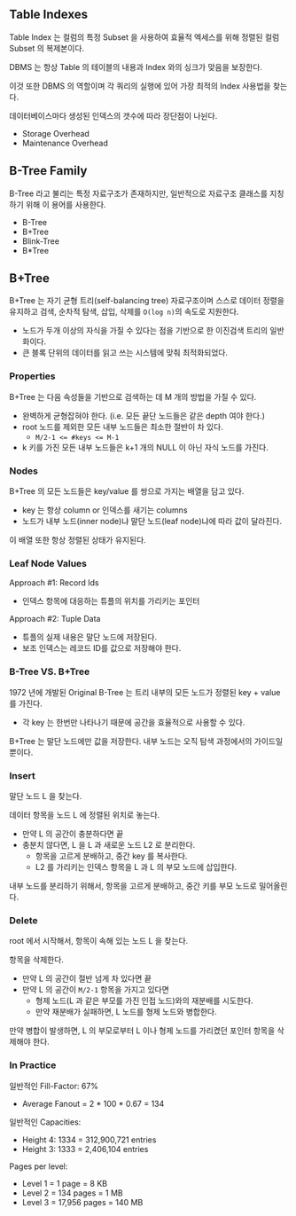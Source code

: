 ## Table Indexes

Table Index 는 컬럼의 특정 Subset 을 사용하여 효율적 엑세스를 위해 정렬된 컬럼 Subset 의 복제본이다.

DBMS 는 항상 Table 의 테이블의 내용과 Index 와의 싱크가 맞음을 보장한다.

이것 또한 DBMS 의 역할이며 각 쿼리의 실행에 있어 가장 최적의 Index 사용법을 찾는다.

데이터베이스마다 생성된 인덱스의 갯수에 따라 장단점이 나뉜다.
* Storage Overhead
* Maintenance Overhead

## B-Tree Family

B-Tree 라고 불리는 특정 자료구조가 존재하지만, 일반적으로 자료구조 클래스를 지칭하기 위해 이 용어를 사용한다.
* B-Tree
* B+Tree
* Blink-Tree
* B*Tree

## B+Tree

B+Tree 는 자기 균형 트리(self-balancing tree) 자료구조이며 스스로 데이터 정렬을 유지하고 검색, 순차적 탐색, 삽입, 삭제를 `O(log n)`의 속도로 지원한다.
* 노드가 두개 이상의 자식을 가질 수 있다는 점을 기반으로 한 이진검색 트리의 일반화이다.
* 큰 블록 단위의 데이터를 읽고 쓰는 시스템에 맞춰 최적화되었다.

### Properties

B+Tree 는 다음 속성들을 기반으로 검색하는 데 M 개의 방법을 가질 수 있다.
* 완벽하게 균형잡혀야 한다. (i.e. 모든 끝단 노드들은 같은 depth 여야 한다.)
* root 노드를 제외한 모든 내부 노드들은 최소한 절반이 차 있다.
    * `M/2-1 <= #keys <= M-1`
* k 키를 가진 모든 내부 노드들은 k+1 개의 NULL 이 아닌 자식 노드를 가진다.

### Nodes

B+Tree 의 모든 노드들은 key/value 를 쌍으로 가지는 배열을 담고 있다.
* key 는 항상 column or 인덱스를 새기는 columns
* 노드가 내부 노드(inner node)냐 말단 노드(leaf node)냐에 따라 값이 달라진다.

이 배열 또한 항상 정렬된 상태가 유지된다.

### Leaf Node Values

Approach #1: Record Ids
* 인덱스 항목에 대응하는 튜플의 위치를 가리키는 포인터

Approach #2: Tuple Data
* 튜플의 실제 내용은 말단 노드에 저장된다.
* 보조 인덱스는 레코드 ID를 값으로 저장해야 한다.

### B-Tree VS. B+Tree

1972 년에 개발된 Original B-Tree 는 트리 내부의 모든 노드가 정렬된 key + value 를 가진다.
* 각 key 는 한번만 나타나기 때문에 공간을 효율적으로 사용할 수 있다.

B+Tree 는 말단 노드에만 값을 저장한다. 내부 노드는 오직 탐색 과정에서의 가이드일 뿐이다.

### Insert

말단 노드 L 을 찾는다.

데이터 항목을 노드 L 에 정렬된 위치로 놓는다.
* 만약 L 의 공간이 충분하다면 끝
* 충분치 않다면, L 을 L 과 새로운 노드 L2 로 분리한다.
    * 항목을 고르게 분배하고, 중간 key 를 복사한다.
    * L2 를 가리키는 인덱스 항목을 L 과 L 의 부모 노드에 삽입한다.

내부 노드를 분리하기 위해서, 항목을 고르게 분배하고, 중간 키를 부모 노드로 밀어올린다.

### Delete

root 에서 시작해서, 항목이 속해 있는 노드 L 을 찾는다.

항목을 삭제한다.
* 만약 L 의 공간이 절반 넘게 차 있다면 끝
* 만약 L 의 공간이 `M/2-1` 항목을 가지고 있다면
    * 형제 노드(L 과 같은 부모를 가진 인접 노드)와의 재분배를 시도한다.
    * 만약 재분배가 실패하면, L 노드를 형제 노드와 병합한다.

만약 병합이 발생하면, L 의 부모로부터 L 이나 형제 노드를 가리켰던 포인터 항목을 삭제해야 한다.

### In Practice

일반적인 Fill-Factor: 67%
* Average Fanout = 2 * 100 * 0.67 = 134

일반적인 Capacities:
* Height 4: 1334 = 312,900,721 entries
* Height 3: 1333 = 2,406,104 entries

Pages per level:
* Level 1 = 1 page = 8 KB
* Level 2 = 134 pages = 1 MB
* Level 3 = 17,956 pages = 140 MB


